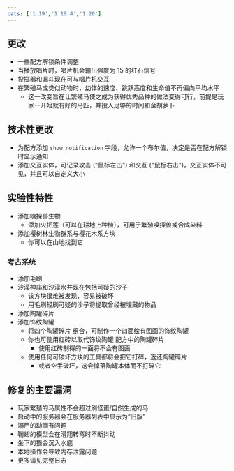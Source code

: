 ```yaml
---
cats: ['1.19','1.19.4','1.20']
---
```

## 更改
* 一些配方解锁条件调整
* 当播放唱片时，唱片机会输出强度为 15 的红石信号
* 投掷器和漏斗现在可与唱片机交互
* 在繁殖马或类似动物时，幼体的速度、跳跃高度和生命值不再偏向平均水平
	* 这一改变旨在让繁殖马使之成为获得优秀品种的做法变得可行，前提是玩家一开始就有好的马匹，并投入足够的时间和金胡萝卜
## 技术性更改
* 为配方添加 `show_notification` 字段，允许一个布尔值，决定是否在配方解锁时显示通知
* 添加交互实体，可记录攻击 ("鼠标左击") 和交互 ("鼠标右击")，交互实体不可见，并且可以自定义大小
## 实验性特性
* 添加嗅探兽生物
	* 添加火把莲（可以在耕地上种植），可用于繁殖嗅探兽或合成染料
* 添加樱树林生物群系与樱花木系方块
	* 你可以在山地找到它
### 考古系统
* 添加毛刷
* 沙漠神庙和沙漠水井现在包括可疑的沙子
	* 该方块很难被发现，容易被破坏
	* 用毛刷轻刷可疑的沙子将提取曾经被埋藏的物品
* 添加陶罐碎片
* 添加饰纹陶罐
	* 将四个陶罐碎片 组合，可制作一个四面绘有图画的饰纹陶罐
	* 你也可使用红砖以取代饰纹陶罐 配方中的陶罐碎片
		* 使用红砖制得的一面将不会有图画
	* 使用任何可破坏方块的工具都将会把它打碎，返还陶罐碎片
		* 或者空手破坏，这会掉落陶罐本体而不打碎它
## 修复的主要漏洞
* 玩家繁殖的马属性不会超过刷怪蛋/自然生成的马
* 启动中的服务器会在服务器列表中显示为“旧版”
* 溺尸的动画有问题
* 鞘翅的模型会在滑翔转弯时不断抖动
* 坐下的猫会沉入水底
* 本地操作会导致内存泄露问题
* 更多请见完整日志
